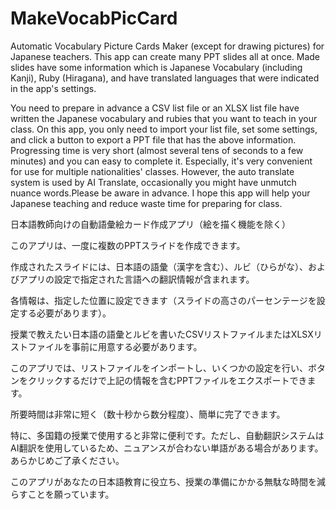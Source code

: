 # MakeVocabPicCard
Automatic Vocabulary Picture Cards Maker (except for drawing pictures) for Japanese teachers. This app can create many PPT slides all at once. Made slides have some information which is Japanese Vocabulary (including Kanji), Ruby (Hiragana), and have translated languages that were indicated in the app's settings. 

You need to prepare in advance a CSV list file or an XLSX list file have written the Japanese vocabulary and rubies that you want to teach in your class.
On this app, you only need to import your list file, set some settings, and click a button to export a PPT file that has the above information.
Progressing time is very short (almost several tens of seconds to a few minutes) and you can easy to complete it.
Especially, it's very convenient for use for multiple nationalities' classes.
However, the auto translate system is used by AI Translate, occasionally you might have unmutch nuance words.Please be aware in advance.
I hope this app will help your Japanese teaching and reduce waste time for preparing for class.


日本語教師向けの自動語彙絵カード作成アプリ（絵を描く機能を除く）

このアプリは、一度に複数のPPTスライドを作成できます。

作成されたスライドには、日本語の語彙（漢字を含む）、ルビ（ひらがな）、およびアプリの設定で指定された言語への翻訳情報が含まれます。

各情報は、指定した位置に設定できます（スライドの高さのパーセンテージを設定する必要があります）。

授業で教えたい日本語の語彙とルビを書いたCSVリストファイルまたはXLSXリストファイルを事前に用意する必要があります。

このアプリでは、リストファイルをインポートし、いくつかの設定を行い、ボタンをクリックするだけで上記の情報を含むPPTファイルをエクスポートできます。

所要時間は非常に短く（数十秒から数分程度）、簡単に完了できます。

特に、多国籍の授業で使用すると非常に便利です。ただし、自動翻訳システムはAI翻訳を使用しているため、ニュアンスが合わない単語がある場合があります。あらかじめご了承ください。

このアプリがあなたの日本語教育に役立ち、授業の準備にかかる無駄な時間を減らすことを願っています。

